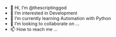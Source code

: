 - 👋 Hi, I’m @thescriptinggod
- 👀 I’m interested in Development
- 🌱 I’m currently learning Automation with Python
- 💞️ I’m looking to collaborate on ...
- 📫 How to reach me ...

<!---
thescriptinggod/thescriptinggod is a ✨ special ✨ repository because its `README.md` (this file) appears on your GitHub profile.
You can click the Preview link to take a look at your changes.
--->

